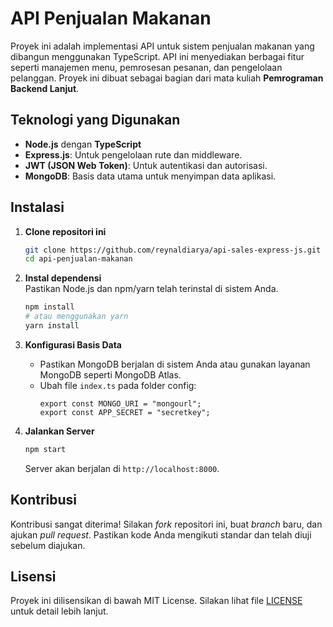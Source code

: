 # API Penjualan Makanan  

Proyek ini adalah implementasi API untuk sistem penjualan makanan yang dibangun menggunakan TypeScript. API ini menyediakan berbagai fitur seperti manajemen menu, pemrosesan pesanan, dan pengelolaan pelanggan. Proyek ini dibuat sebagai bagian dari mata kuliah **Pemrograman Backend Lanjut**.

## Teknologi yang Digunakan  
- **Node.js** dengan **TypeScript**  
- **Express.js**: Untuk pengelolaan rute dan middleware. 
- **JWT (JSON Web Token)**: Untuk autentikasi dan autorisasi.  
- **MongoDB**: Basis data utama untuk menyimpan data aplikasi.  

## Instalasi  
1. **Clone repositori ini**  
   ```bash
   git clone https://github.com/reynaldiarya/api-sales-express-js.git
   cd api-penjualan-makanan
   ```

2. **Instal dependensi**  
   Pastikan Node.js dan npm/yarn telah terinstal di sistem Anda.  
   ```bash
   npm install
   # atau menggunakan yarn
   yarn install
   ```

3. **Konfigurasi Basis Data**  
   - Pastikan MongoDB berjalan di sistem Anda atau gunakan layanan MongoDB seperti MongoDB Atlas.  
   - Ubah file `index.ts` pada folder config:  
     ```env
     export const MONGO_URI = "mongourl";
     export const APP_SECRET = "secretkey";
     ```

4. **Jalankan Server**  
   ```bash
   npm start
   ```
   Server akan berjalan di `http://localhost:8000`.  


## Kontribusi  
Kontribusi sangat diterima! Silakan *fork* repositori ini, buat *branch* baru, dan ajukan *pull request*. Pastikan kode Anda mengikuti standar dan telah diuji sebelum diajukan.  

## Lisensi  
Proyek ini dilisensikan di bawah MIT License. Silakan lihat file [LICENSE](LICENSE) untuk detail lebih lanjut.  
